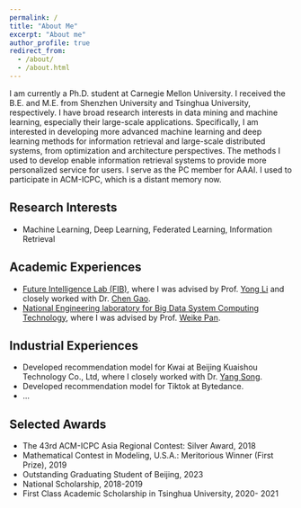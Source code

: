 ```yaml
---
permalink: /
title: "About Me"
excerpt: "About me"
author_profile: true
redirect_from: 
  - /about/
  - /about.html
---
```


I am currently a Ph.D. student at Carnegie Mellon University. I received the B.E. and M.E. from Shenzhen University and Tsinghua University, respectively. I have broad research interests in data mining and machine learning, especially their large-scale applications. 
Specifically, I am interested in developing more advanced machine learning and deep learning methods for information retrieval and large-scale distributed systems, from optimization and architecture perspectives. The methods I used to develop enable information retrieval systems to provide more personalized service for users.
I serve as the PC member for AAAI. I used to participate in ACM-ICPC, which is a distant memory now.

Research Interests
---
* Machine Learning, Deep Learning, Federated Learning, Information Retrieval


Academic Experiences
---
* [Future Intelligence Lab (FIB)](http://fi.ee.tsinghua.edu.cn/), where I was advised by Prof. [Yong Li](http://fi.ee.tsinghua.edu.cn/~liyong/) and closely worked with Dr. [Chen Gao](https://sites.google.com/view/chengaothu/). 
* [National Engineering laboratory for Big Data System Computing Technology](https://bdsc.szu.edu.cn/public/index.html#/h5/home?lan=en), where I was advised by Prof. [Weike Pan](https://csse.szu.edu.cn/staff/panwk/). 

Industrial Experiences
---
* Developed recommendation model for Kwai at Beijing Kuaishou Technology Co., Ltd, where I closely worked with Dr. [Yang Song](http://sonyis.me/).
* Developed recommendation model for Tiktok at Bytedance. 
* ...

Selected Awards
---
* The 43rd ACM-ICPC Asia Regional Contest: Silver Award, 2018
* Mathematical Contest in Modeling, U.S.A.: Meritorious Winner (First Prize), 2019
* Outstanding Graduating Student of Beijing, 2023
* National Scholarship, 2018-2019 
* First Class Academic Scholarship in Tsinghua University, 2020- 2021
